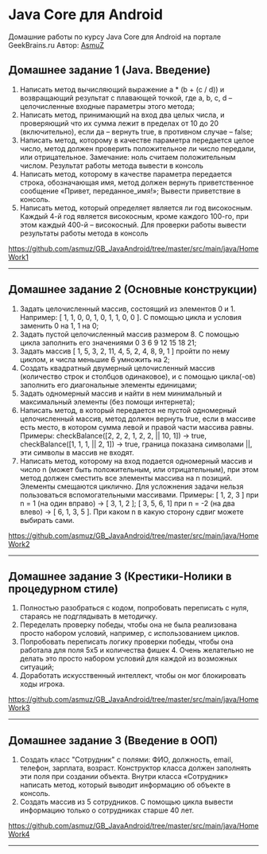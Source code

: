 # Java Core для Android
Домашние работы по курсу Java Core для Android на портале GeekBrains.ru
Автор: [AsmuZ](http://asmuz.ru)

## Домашнее задание 1 (Java. Введение)
1. Написать метод вычисляющий выражение a * (b + (c / d)) и возвращающий результат с плавающей точкой, где a, b, c, d – целочисленные входные параметры этого метода;
2. Написать метод, принимающий на вход два целых числа, и проверяющий что их сумма лежит в пределах от 10 до 20 (включительно), если да – вернуть true, в противном случае – false;
3. Написать метод, которому в качестве параметра передается целое число, метод должен проверить положительное ли число передали, или отрицательное. Замечание: ноль считаем положительным числом. Результат работы метода вывести в консоль
4. Написать метод, которому в качестве параметра передается строка, обозначающая имя, метод должен вернуть приветственное сообщение «Привет, переданное_имя!»; Вывести приветствие в консоль.
5. Написать метод, который определяет является ли год високосным. Каждый 4-й год является високосным, кроме каждого 100-го, при этом каждый 400-й – високосный. Для проверки работы вывести результаты работы метода в консоль

https://github.com/asmuz/GB_JavaAndroid/tree/master/src/main/java/HomeWork1
____

## Домашнее задание 2 (Основные конструкции)

1. Задать целочисленный массив, состоящий из элементов 0 и 1. Например: [ 1, 1, 0, 0, 1, 0, 1, 1, 0, 0 ]. С помощью цикла и условия заменить 0 на 1, 1 на 0;
2. Задать пустой целочисленный массив размером 8. С помощью цикла заполнить его значениями 0 3 6 9 12 15 18 21;
3. Задать массив [ 1, 5, 3, 2, 11, 4, 5, 2, 4, 8, 9, 1 ] пройти по нему циклом, и числа меньшие 6 умножить на 2;
4. Создать квадратный двумерный целочисленный массив (количество строк и столбцов одинаковое), и с помощью цикла(-ов) заполнить его диагональные элементы единицами;
5. Задать одномерный массив и найти в нем минимальный и максимальный элементы (без помощи интернета);
6. Написать метод, в который передается не пустой одномерный целочисленный массив, метод должен вернуть true, если в массиве есть место, в котором сумма левой и правой части массива равны. Примеры: checkBalance([2, 2, 2, 1, 2, 2, || 10, 1]) → true, checkBalance([1, 1, 1, || 2, 1]) → true, граница показана символами ||, эти символы в массив не входят.
7. Написать метод, которому на вход подается одномерный массив и число n (может быть положительным, или отрицательным), при этом метод должен сместить все элементы массива на n позиций. Элементы смещаются циклично. Для усложнения задачи нельзя пользоваться вспомогательными массивами. Примеры: [ 1, 2, 3 ] при n = 1 (на один вправо) -> [ 3, 1, 2 ]; [ 3, 5, 6, 1] при n = -2 (на два влево) -> [ 6, 1, 3, 5 ]. При каком n в какую сторону сдвиг можете выбирать сами.

https://github.com/asmuz/GB_JavaAndroid/tree/master/src/main/java/HomeWork2
____

## Домашнее задание 3 (Крестики-Нолики в процедурном стиле)

1. Полностью разобраться с кодом, попробовать переписать с нуля, стараясь не подглядывать в методичку.
2. Переделать проверку победы, чтобы она не была реализована просто набором условий, например, с использованием циклов.
3. Попробовать переписать логику проверки победы, чтобы она работала для поля 5х5 и количества фишек 4. Очень желательно не делать это просто набором условий для каждой из возможных ситуаций;
4. Доработать искусственный интеллект, чтобы он мог блокировать ходы игрока.

https://github.com/asmuz/GB_JavaAndroid/tree/master/src/main/java/HomeWork3
____

## Домашнее задание 3 (Введение в ООП)

1. Создать класс "Сотрудник" с полями: ФИО, должность, email, телефон, зарплата, возраст. Конструктор класса должен заполнять эти поля при создании объекта. Внутри класса «Сотрудник» написать метод, который выводит информацию об объекте в консоль.
2. Создать массив из 5 сотрудников. С помощью цикла вывести информацию только о сотрудниках старше 40 лет.

https://github.com/asmuz/GB_JavaAndroid/tree/master/src/main/java/HomeWork4
____
